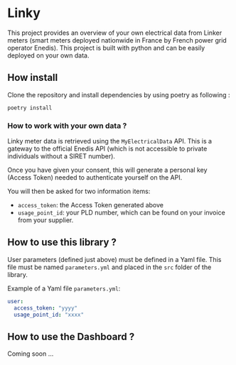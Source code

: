 # Linky

This project provides an overview of your own electrical data from Linker meters (smart meters deployed nationwide in France by French power grid operator Enedis). This project is built with python and can be easily deployed on your own data.

## How install

Clone the repository and install dependencies by using poetry as following :
```
poetry install
```

### How to work with your own data ?

Linky meter data is retrieved using the `MyElectricalData` API. This is a gateway to the official Enedis API (which is not accessible to private individuals without a SIRET number). 

Once you have given your consent, this will generate a personal key (Access Token) needed to authenticate yourself on the API. 

You will then be asked for two information items:
* `access_token`: the Access Token generated above
* `usage_point_id`: your PLD number, which can be found on your invoice from your supplier.

## How to use this library ?

User parameters (defined just above) must be defined in a Yaml file. This file must be named `parameters.yml` and placed in the `src` folder of the library.

Example of a Yaml file `parameters.yml`:

```yaml
user:
  access_token: "yyyy"
  usage_point_id: "xxxx"
```

## How to use the Dashboard ?

Coming soon ...